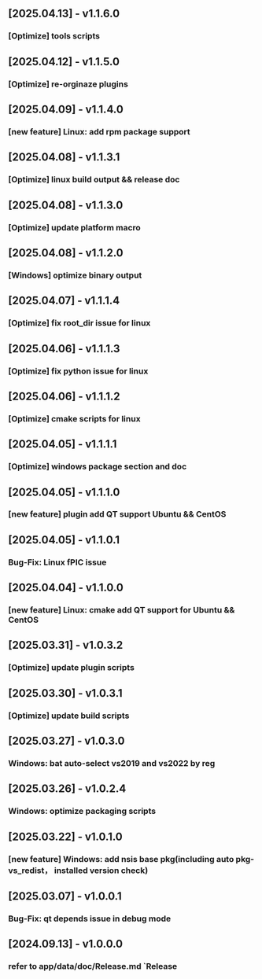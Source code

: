 ## [2025.04.13] - v1.1.6.0
### [Optimize] tools scripts

## [2025.04.12] - v1.1.5.0
### [Optimize] re-orginaze plugins

## [2025.04.09] - v1.1.4.0
### [new feature] Linux: add rpm package support

## [2025.04.08] - v1.1.3.1
### [Optimize] linux build output && release doc

## [2025.04.08] - v1.1.3.0
### [Optimize] update platform macro

## [2025.04.08] - v1.1.2.0
### [Windows] optimize binary output

## [2025.04.07] - v1.1.1.4
### [Optimize] fix root_dir issue for linux

## [2025.04.06] - v1.1.1.3
### [Optimize] fix python issue for linux

## [2025.04.06] - v1.1.1.2
### [Optimize] cmake scripts for linux

## [2025.04.05] - v1.1.1.1
### [Optimize] windows package section and doc

## [2025.04.05] - v1.1.1.0
### [new feature] plugin add QT support Ubuntu && CentOS

## [2025.04.05] - v1.1.0.1
### Bug-Fix: Linux fPIC issue

## [2025.04.04] - v1.1.0.0
### [new feature] Linux: cmake add QT support for Ubuntu && CentOS

## [2025.03.31] - v1.0.3.2
### [Optimize] update plugin scripts

## [2025.03.30] - v1.0.3.1
### [Optimize] update build scripts

## [2025.03.27] - v1.0.3.0
### Windows: bat auto-select vs2019 and vs2022 by reg

## [2025.03.26] - v1.0.2.4
### Windows: optimize packaging scripts

## [2025.03.22] - v1.0.1.0
### [new feature] Windows: add nsis base pkg(including auto pkg-vs_redist， installed version check) 

## [2025.03.07] - v1.0.0.1
### Bug-Fix: qt depends issue in debug mode 

## [2024.09.13] - v1.0.0.0
### refer to app/data/doc/Release.md `Release 